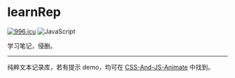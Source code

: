 # learnRep

<a href="https://996.icu"><img src="https://img.shields.io/badge/link-996.icu-red.svg" alt="996.icu" /></a>
![JavaScript](https://img.shields.io/badge/JavaScript-support-brightgreen.svg)

学习笔记，侵删。

---

纯粹文本记录库，若有提示 demo，均可在 [
CSS-And-JS-Animate](https://github.com/richardmyu/CSS-And-JS-Animate) 中找到。
